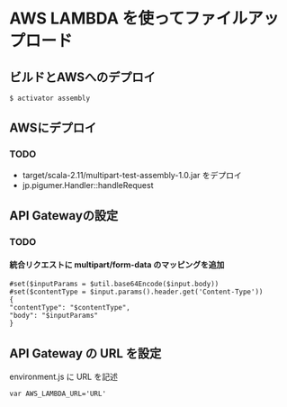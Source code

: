 # AWS LAMBDA を使ってファイルアップロード

## ビルドとAWSへのデプロイ

```
$ activator assembly
```

## AWSにデプロイ

### TODO

* target/scala-2.11/multipart-test-assembly-1.0.jar をデプロイ
* jp.pigumer.Handler::handleRequest

## API Gatewayの設定

### TODO

#### 統合リクエストに multipart/form-data のマッピングを追加

```
#set($inputParams = $util.base64Encode($input.body))
#set($contentType = $input.params().header.get('Content-Type'))
{
"contentType": "$contentType",
"body": "$inputParams"
}
```

## API Gateway の URL を設定

environment.js に URL を記述

```
var AWS_LAMBDA_URL='URL'
```
